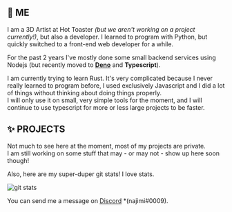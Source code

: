 ## 🎀 ME
I am a 3D Artist at Hot Toaster *(but we aren't working on a project currently!)*, but also a developer.
I learned to program with Python, but quickly switched to a front-end web developer for a while.  

For the past 2 years I've mostly done some small backend services using Nodejs (but recently moved to **[Deno](https://deno.land)** and **Typescript**).

I am currently trying to learn Rust. It's very complicated because I never really learned to program before, I used exclusively Javascript and I did a lot of things without thinking about doing things properly.   
I will only use it on small, very simple tools for the moment, and I will continue to use typescript for more or less large projects to be faster.


## ✨ PROJECTS
Not much to see here at the moment, most of my projects are private.   
I am still working on some stuff that may - or may not - show up here soon though!

Also, here are my super-duper git stats! I love stats.

![git stats](https://github-readme-streak-stats.herokuapp.com/?user=najiimi&theme=radical&hide_border=true)

You can send me a message on [Discord](https://discord.com/users/160441146710032393) *(najimi#0009).
